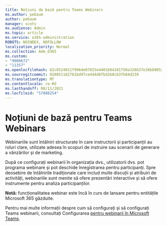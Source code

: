 ```yaml
---
title: Noțiuni de bază pentru Teams Webinars
ms.author: pebaum
author: pebaum
manager: scotv
ms.audience: Admin
ms.topic: article
ms.service: o365-administration
ROBOTS: NOINDEX, NOFOLLOW
localization_priority: Normal
ms.collection: Adm_O365
ms.custom:
- "9006672"
- "11357"
ms.openlocfilehash: 82c6524011f996de07025e4401604101f50a326b37e38b890524626325a01aaf
ms.sourcegitcommit: 920051182781bd97ce4d4d6fbd268cb37b84d239
ms.translationtype: MT
ms.contentlocale: ro-RO
ms.lasthandoff: 08/11/2021
ms.locfileid: "57888254"
---
```

# <a name="getting-started-with-teams-webinars"></a>Noțiuni de bază pentru Teams Webinars

Webinariile sunt întâlniri structurate în care instructorii și participanții au roluri clare, utilizate adesea în scopuri de instruire sau scenarii de generare a vânzărilor și de marketing.

După ce configurați webinarii în organizația dvs., utilizatorii dvs. pot programa webinare și pot deschide înregistrarea pentru participanți. Spre deosebire de întâlnirile tradiționale care includ multe discuții și atribuiri de activități, webinariile sunt menite să ofere prezentări interactive și să ofere instrumente pentru analiza participanților.

**Notă:** funcționalitatea webinar este încă în curs de lansare pentru entitățile Microsoft 365 găzduite. 

Pentru mai multe informații despre cum să configurați și să configurați Teams webinarii, consultați Configurarea [pentru webinarii în Microsoft Teams](https://docs.microsoft.com/microsoftteams/set-up-webinars).